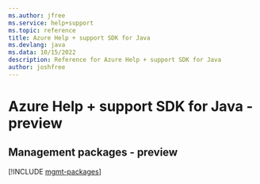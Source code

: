 ```yaml
---
ms.author: jfree
ms.service: help+support
ms.topic: reference
title: Azure Help + support SDK for Java
ms.devlang: java
ms.data: 10/15/2022
description: Reference for Azure Help + support SDK for Java
author: joshfree
---
```

# Azure Help + support SDK for Java - preview

## Management packages - preview
[!INCLUDE [mgmt-packages](help-+-support-mgmt-index.md)]